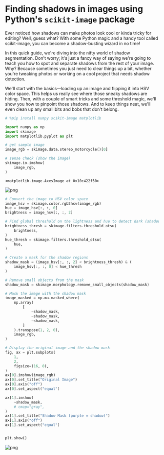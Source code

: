 # Finding shadows in images using Python's `scikit-image` package

Ever noticed how shadows can make photos look cool or kinda tricky for editing? Well, guess what? With some Python magic and a handy tool called scikit-image, you can become a shadow-busting wizard in no time!

In this quick guide, we're diving into the nifty world of shadow segmentation. Don't worry; it's just a fancy way of saying we're going to teach you how to spot and separate shadows from the rest of your image. Why? Because sometimes you just need to clear things up a bit, whether you're tweaking photos or working on a cool project that needs shadow detection.

We'll start with the basics—loading up an image and flipping it into HSV color space. This helps us really see where those sneaky shadows are hiding. Then, with a couple of smart tricks and some threshold magic, we'll show you how to pinpoint those shadows. And to keep things neat, we'll even clean up any small bits and bobs that don't belong.


```python
# %pip install numpy scikit-image matplotlib
```


```python
import numpy as np
import skimage
import matplotlib.pyplot as plt
```


```python
# get sample image
image_rgb = skimage.data.stereo_motorcycle()[0]
```


```python
# sense check (show the image)
skimage.io.imshow(
    image_rgb,
)
```




    <matplotlib.image.AxesImage at 0x10c422f50>




    
![png](sample_shadow_segmentation_files/sample_shadow_segmentation_5_1.png)
    



```python
# Convert the image to HSV color space
image_hsv = skimage.color.rgb2hsv(image_rgb)
hue = image_hsv[:, :, 0]
brightness = image_hsv[:, :, 2]

# Find global threshold on the lightness and hue to detect dark (shadow) regions
brightness_thresh = skimage.filters.threshold_otsu(
    brightness,
)
hue_thresh = skimage.filters.threshold_otsu(
    hue,
)
```


```python
# Create a mask for the shadow regions
shadow_mask = (image_hsv[:, :, 2] < brightness_thresh) & (
    image_hsv[:, :, 0] < hue_thresh
)

# Remove small objects from the mask
shadow_mask = skimage.morphology.remove_small_objects(shadow_mask)
```


```python
# Mask the image with the shadow mask
image_masked = np.ma.masked_where(
    np.array(
        [
            ~shadow_mask,
            ~shadow_mask,
            ~shadow_mask,
        ]
    ).transpose(1, 2, 0),
    image_rgb,
)
```


```python
# Display the original image and the shadow mask
fig, ax = plt.subplots(
    1,
    2,
    figsize=(16, 8),
)
ax[0].imshow(image_rgb)
ax[0].set_title("Original Image")
ax[0].axis("off")
ax[0].set_aspect("equal")

ax[1].imshow(
    ~shadow_mask,
    # cmap="gray",
)
ax[1].set_title("Shadow Mask (purple = shadow)")
ax[1].axis("off")
ax[1].set_aspect("equal")


plt.show()
```


    
![png](sample_shadow_segmentation_files/sample_shadow_segmentation_9_0.png)
    



```python

```
